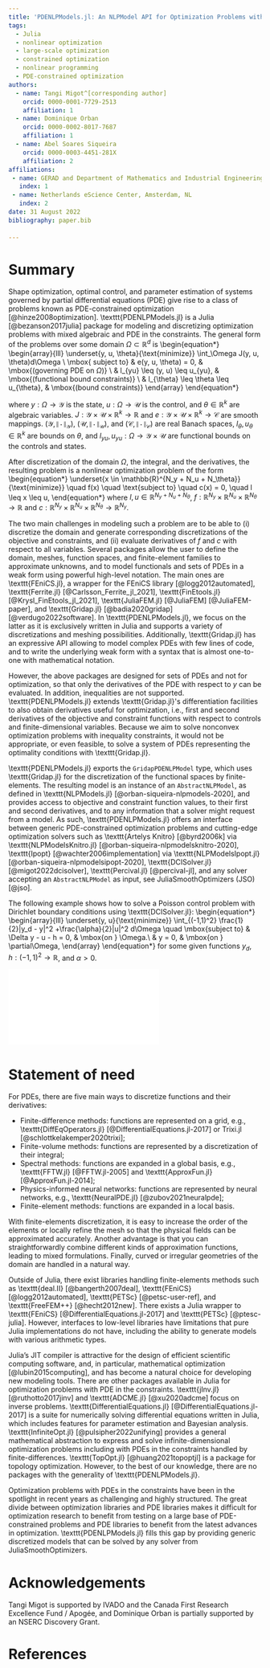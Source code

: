 ```yaml
---
title: 'PDENLPModels.jl: An NLPModel API for Optimization Problems with PDE-Constraints'
tags:
  - Julia
  - nonlinear optimization
  - large-scale optimization
  - constrained optimization
  - nonlinear programming
  - PDE-constrained optimization
authors:
  - name: Tangi Migot^[corresponding author]
    orcid: 0000-0001-7729-2513
    affiliation: 1
  - name: Dominique Orban
    orcid: 0000-0002-8017-7687
    affiliation: 1
  - name: Abel Soares Siqueira
    orcid: 0000-0003-4451-281X
    affiliation: 2
affiliations:
 - name: GERAD and Department of Mathematics and Industrial Engineering, Polytechnique Montréal, QC, Canada.
   index: 1
 - name: Netherlands eScience Center, Amsterdam, NL
   index: 2
date: 31 August 2022
bibliography: paper.bib

---
```


# Summary

Shape optimization, optimal control, and parameter estimation of systems governed by partial differential equations (PDE) give rise to a class of problems known as PDE-constrained optimization [@hinze2008optimization].
\texttt{PDENLPModels.jl} is a Julia [@bezanson2017julia] package for modeling and discretizing optimization problems with mixed algebraic and PDE in the constraints. 
The general form of the problems over some domain $\Omega \subset \mathbb{R}^d$ is
\begin{equation*}
  \begin{array}{lll}
    \underset{y, u, \theta}{\text{minimize}} \int_\Omega J(y, u, \theta)d\Omega \ \mbox{ subject to} & e(y, u, \theta) = 0, & \mbox{(governing PDE on $\Omega$)} \\
    & l_{yu} \leq (y, u) \leq u_{yu}, & \mbox{(functional bound constraints)} \\
    & l_{\theta} \leq \theta \leq u_{\theta}, & \mbox{(bound constraints)}
	\end{array}
\end{equation*}

where $y : \Omega \rightarrow \mathcal{Y}$ is the state, $u : \Omega \rightarrow \mathcal{U}$ is the control, and $\theta \in \mathbb{R}^k$ are algebraic variables. $J:\mathcal{Y} \times \mathcal{U} \times \mathbb{R}^k \rightarrow \mathbb{R}$ and $e : \mathcal{Y} \times \mathcal{U} \times \mathbb{R}^k \rightarrow \mathcal{C}$ are smooth mappings. $(\mathcal{Y},\| \cdot \|_{\mathcal{Y}})$, $(\mathcal{U},\| \cdot \|_{\mathcal{U}})$, and $(\mathcal{C},\| \cdot \|_{\mathcal{C}})$ are real Banach spaces, $l_{\theta}, u_{\theta} \in \mathbb{R}^k$ are bounds on $\theta$, and $l_{yu}, u_{yu}:\Omega \rightarrow \mathcal{Y} \times \mathcal{U}$ are functional bounds on the controls and states.

After discretization of the domain $\Omega$, the integral, and the derivatives, the resulting problem is a nonlinear optimization problem of the form
\begin{equation*}
    \underset{x \in \mathbb{R}^{N_y + N_u + N_\theta}}{\text{minimize}} \quad f(x) \quad \text{subject to} \quad c(x) = 0, \quad l \leq x \leq u,
\end{equation*}
where $l, u \in \mathbb{R}^{N_y + N_u + N_\theta}$, $f:\mathbb{R}^{N_y} \times \mathbb{R}^{N_u} \times \mathbb{R}^{N_\theta} \rightarrow \mathbb{R}$ and $c:\mathbb{R}^{N_y} \times \mathbb{R}^{N_u} \times \mathbb{R}^{N_\theta} \rightarrow \mathbb{R}^{N_y}$.

The two main challenges in modeling such a problem are to be able to (i) discretize the domain and generate corresponding discretizations of the objective and constraints, and (ii) evaluate derivatives of $f$ and $c$ with respect to all variables.
Several packages allow the user to define the domain, meshes, function spaces, and finite-element families to approximate unknowns, and to model functionals and sets of PDEs in a weak form using powerful high-level notation. The main ones are \texttt{FEniCS.jl}, a wrapper for the FEniCS library [@logg2012automated], \texttt{Ferrite.jl} [@Carlsson_Ferrite_jl_2021], \texttt{FinEtools.jl} [@Krysl_FinEtools_jl_2021], \texttt{JuliaFEM.jl} [@JuliaFEM] [@JuliaFEM-paper], and \texttt{Gridap.jl} [@badia2020gridap] [@verdugo2022software].
In \texttt{PDENLPModels.jl}, we focus on the latter as it is exclusively written in Julia and supports a variety of discretizations and meshing possibilities.
Additionally, \texttt{Gridap.jl} has an expressive API allowing to model complex PDEs with few lines of code, and to write the underlying weak form with a syntax that is almost one-to-one with mathematical notation.

However, the above packages are designed for sets of PDEs and not for optimization, so that only the derivatives of the PDE with respect to $y$ can be evaluated. 
In addition, inequalities are not supported.
\texttt{PDENLPModels.jl} extends \texttt{Gridap.jl}'s differentiation facilities to also obtain derivatives useful for optimization, i.e., first and second derivatives of the objective and constraint functions with respect to controls and finite-dimensional variables.
Because we aim to solve nonconvex optimization problems with inequality constraints, it would not be appropriate, or even feasible, to solve a system of PDEs representing the optimality conditions with \texttt{Gridap.jl}.

\texttt{PDENLPModels.jl} exports the `GridapPDENLPModel` type, which uses \texttt{Gridap.jl} for the discretization of the functional spaces by finite-elements. The resulting model is an instance of an `AbstractNLPModel`, as defined in \texttt{NLPModels.jl} [@orban-siqueira-nlpmodels-2020], and provides access to objective and constraint function values, to their first and second derivatives, and to any information that a solver might request from a model. As such, \texttt{PDENLPModels.jl} offers an interface between generic PDE-constrained optimization problems and cutting-edge optimization solvers such as \texttt{Artelys Knitro} [@byrd2006k] via \texttt{NLPModelsKnitro.jl} [@orban-siqueira-nlpmodelsknitro-2020], \texttt{Ipopt} [@wachter2006implementation] via \texttt{NLPModelsIpopt.jl} [@orban-siqueira-nlpmodelsipopt-2020], \texttt{DCISolver.jl} [@migot2022dcisolver], \texttt{Percival.jl} [@percival-jl], and any solver accepting an `AbstractNLPModel` as input, see JuliaSmoothOptimizers (JSO) [@jso].

The following example shows how to solve a Poisson control problem with Dirichlet boundary conditions using \texttt{DCISolver.jl}:
\begin{equation*}
  \begin{array}{lll}
    \underset{y, u}{\text{minimize}} \int_{(-1,1)^2} \frac{1}{2}\|y_d - y\|^2 +\frac{\alpha}{2}\|u\|^2 d\Omega \quad \mbox{subject to} & \Delta y - u - h = 0, & \mbox{on } \Omega.\\
    & y = 0, & \mbox{on } \partial\Omega,
  \end{array}
\end{equation*}
for some given functions $y_d, h:(-1,1)^2 \rightarrow \mathbb{R}$, and $\alpha > 0$.

![](code.pdf)

# Statement of need

For PDEs, there are five main ways to discretize functions and their derivatives:

- Finite-difference methods: functions are represented on a grid, e.g., \texttt{DiffEqOperators.jl} [@DifferentialEquations.jl-2017] or Trixi.jl [@schlottkelakemper2020trixi];
- Finite-volume methods: functions are represented by a discretization of their integral;
- Spectral methods: functions are expanded in a global basis, e.g., \texttt{FFTW.jl} [@FFTW.jl-2005] and \texttt{ApproxFun.jl} [@ApproxFun.jl-2014];
- Physics-informed neural networks: functions are represented by neural networks, e.g., \texttt{NeuralPDE.jl} [@zubov2021neuralpde];
- Finite-element methods: functions are expanded in a local basis.

With finite-elements discretization, it is easy to increase the order of the elements or locally refine the mesh so that the physical fields can be approximated accurately. Another advantage is that you can straightforwardly combine different kinds of approximation functions, leading to mixed formulations. Finally, curved or irregular geometries of the domain are handled in a natural way.

Outside of Julia, there exist libraries handling finite-elements methods such as \texttt{deal.II} [@bangerth2007deal], \texttt{FEniCS} [@logg2012automated], \texttt{PETSc} [@petsc-user-ref], and \texttt{FreeFEM++} [@hecht2012new]. There exists a Julia wrapper to \texttt{FEniCS} [@DifferentialEquations.jl-2017] and \texttt{PETSc} [@ptesc-julia]. However, interfaces to low-level libraries have limitations that pure Julia implementations do not have, including the ability to generate models with various arithmetic types.

Julia’s JIT compiler is attractive for the design of efficient scientific computing software, and, in particular, mathematical optimization [@lubin2015computing], and has become a natural choice for developing new modeling tools. There are other packages available in Julia for optimization problems with PDE in the constraints. \texttt{jInv.jl} [@ruthotto2017jinv] and \texttt{ADCME.jl} [@xu2020adcme] focus on inverse problems. \texttt{DifferentialEquations.jl} [@DifferentialEquations.jl-2017] is a suite for numerically solving differential equations written in Julia, which includes features for parameter estimation and Bayesian analysis. \texttt{InfiniteOpt.jl} [@pulsipher2022unifying] provides a general mathematical abstraction to express and solve infinite-dimensional optimization problems including with PDEs in the constraints handled by finite-differences. \texttt{TopOpt.jl} [@huang2021topoptjl] is a package for topology optimization.
However, to the best of our knowledge, there are no packages with the generality of \texttt{PDENLPModels.jl}.

Optimization problems with PDEs in the constraints have been in the spotlight in recent years as
challenging and highly structured. 
The great divide between optimization libraries and PDE libraries makes it difficult for optimization research to benefit
from testing on a large base of PDE-constrained problems and PDE libraries
to benefit from the latest advances in optimization.
\texttt{PDENLPModels.jl} fills this gap by providing generic discretized models that can be solved by any solver from JuliaSmoothOptimizers.

# Acknowledgements

Tangi Migot is supported by IVADO and the Canada First Research Excellence Fund / Apogée,
and Dominique Orban is partially supported by an NSERC Discovery Grant.

# References
